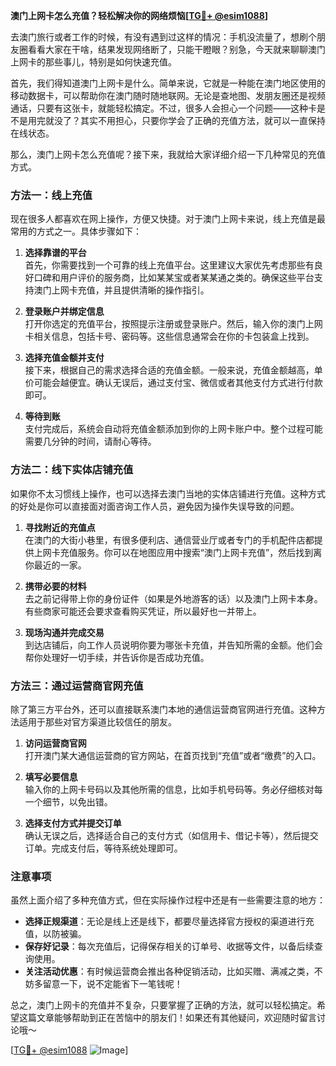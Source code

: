 **澳门上网卡怎么充值？轻松解决你的网络烦恼[[TG💪+ @esim1088](https://t.me/s/esim1088)]**

去澳门旅行或者工作的时候，有没有遇到过这样的情况：手机没流量了，想刷个朋友圈看看大家在干啥，结果发现网络断了，只能干瞪眼？别急，今天就来聊聊澳门上网卡的那些事儿，特别是如何快速充值。

首先，我们得知道澳门上网卡是什么。简单来说，它就是一种能在澳门地区使用的移动数据卡，可以帮助你在澳门随时随地联网。无论是查地图、发朋友圈还是视频通话，只要有这张卡，就能轻松搞定。不过，很多人会担心一个问题——这种卡是不是用完就没了？其实不用担心，只要你学会了正确的充值方法，就可以一直保持在线状态。

那么，澳门上网卡怎么充值呢？接下来，我就给大家详细介绍一下几种常见的充值方式。

### 方法一：线上充值

现在很多人都喜欢在网上操作，方便又快捷。对于澳门上网卡来说，线上充值是最常用的方式之一。具体步骤如下：

1. **选择靠谱的平台**  
   首先，你需要找到一个可靠的线上充值平台。这里建议大家优先考虑那些有良好口碑和用户评价的服务商，比如某某宝或者某某通之类的。确保这些平台支持澳门上网卡充值，并且提供清晰的操作指引。

2. **登录账户并绑定信息**  
   打开你选定的充值平台，按照提示注册或登录账户。然后，输入你的澳门上网卡相关信息，包括卡号、密码等。这些信息通常会在你的卡包装盒上找到。

3. **选择充值金额并支付**  
   接下来，根据自己的需求选择合适的充值金额。一般来说，充值金额越高，单价可能会越便宜。确认无误后，通过支付宝、微信或者其他支付方式进行付款即可。

4. **等待到账**  
   支付完成后，系统会自动将充值金额添加到你的上网卡账户中。整个过程可能需要几分钟的时间，请耐心等待。

### 方法二：线下实体店铺充值

如果你不太习惯线上操作，也可以选择去澳门当地的实体店铺进行充值。这种方式的好处是你可以直接面对面咨询工作人员，避免因为操作失误导致的问题。

1. **寻找附近的充值点**  
   在澳门的大街小巷里，有很多便利店、通信营业厅或者专门的手机配件店都提供上网卡充值服务。你可以在地图应用中搜索“澳门上网卡充值”，然后找到离你最近的一家。

2. **携带必要的材料**  
   去之前记得带上你的身份证件（如果是外地游客的话）以及澳门上网卡本身。有些商家可能还会要求查看购买凭证，所以最好也一并带上。

3. **现场沟通并完成交易**  
   到达店铺后，向工作人员说明你要为哪张卡充值，并告知所需的金额。他们会帮你处理好一切手续，并告诉你是否成功充值。

### 方法三：通过运营商官网充值

除了第三方平台外，还可以直接联系澳门本地的通信运营商官网进行充值。这种方法适用于那些对官方渠道比较信任的朋友。

1. **访问运营商官网**  
   打开澳门某大通信运营商的官方网站，在首页找到“充值”或者“缴费”的入口。

2. **填写必要信息**  
   输入你的上网卡号码以及其他所需的信息，比如手机号码等。务必仔细核对每一个细节，以免出错。

3. **选择支付方式并提交订单**  
   确认无误之后，选择适合自己的支付方式（如信用卡、借记卡等），然后提交订单。完成支付后，等待系统处理即可。

### 注意事项

虽然上面介绍了多种充值方式，但在实际操作过程中还是有一些需要注意的地方：

- **选择正规渠道**：无论是线上还是线下，都要尽量选择官方授权的渠道进行充值，以防被骗。
- **保存好记录**：每次充值后，记得保存相关的订单号、收据等文件，以备后续查询使用。
- **关注活动优惠**：有时候运营商会推出各种促销活动，比如买赠、满减之类，不妨多留意一下，说不定能省下一笔钱呢！

总之，澳门上网卡的充值并不复杂，只要掌握了正确的方法，就可以轻松搞定。希望这篇文章能够帮助到正在苦恼中的朋友们！如果还有其他疑问，欢迎随时留言讨论哦～

[[TG💪+ @esim1088](https://t.me/s/esim1088) ![Image](https://i.postimg.cc/4NQfJmqS/Snipaste-2025-05-13-00-14-12.png)]